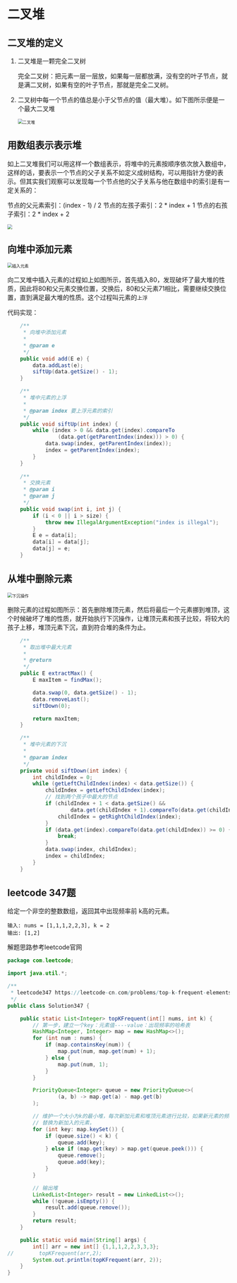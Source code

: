 # 二叉堆

##  二叉堆的定义

1. 二叉堆是一颗完全二叉树

   完全二叉树：把元素一层一层放，如果每一层都放满，没有空的叶子节点，就是满二叉树，如果有空的叶子节点，那就是完全二叉树。

2. 二叉树中每一个节点的值总是小于父节点的值（最大堆）。如下图所示便是一个最大二叉堆

   <img src="二叉堆.png" alt="二叉堆" style="zoom:67%;" />
## 用数组表示表示堆

   如上二叉堆我们可以用这样一个数组表示，将堆中的元素按顺序依次放入数组中，这样的话，要表示一个节点的父子关系不如定义成树结构，可以用指针方便的表示。但其实我们观察可以发现每一个节点他的父子关系与他在数组中的索引是有一定关系的：

   节点的父元素索引：(index - 1) / 2
   节点的左孩子索引：2 * index + 1
   节点的右孩子索引：2 * index + 2

   <img src="二叉堆的数组表示.png" style="zoom:67%;" />

## 向堆中添加元素

<img src="插入元素.png" alt="插入元素" style="zoom:67%;" />

向二叉堆中插入元素的过程如上如图所示，首先插入80，发现破坏了最大堆的性质，因此将80和父元素交换位置，交换后，80和父元素71相比，需要继续交换位置，直到满足最大堆的性质。这个过程叫元素的`上浮`

代码实现：

```java
    /**
     * 向堆中添加元素
     *
     * @param e
     */
    public void add(E e) {
        data.addLast(e);
        siftUp(data.getSize() - 1);
    }

    /**
     * 堆中元素的上浮
     *
     * @param index 要上浮元素的索引
     */
    public void siftUp(int index) {
        while (index > 0 && data.get(index).compareTo
                (data.get(getParentIndex(index))) > 0) {
            data.swap(index, getParentIndex(index));
            index = getParentIndex(index);
        }
    }
    
    /**
     * 交换元素
     * @param i
     * @param j
     */
    public void swap(int i, int j) {
        if (i < 0 || i > size) {
            throw new IllegalArgumentException("index is illegal");
        }
        E e = data[i];
        data[i] = data[j];
        data[j] = e;
    }
```

## 从堆中删除元素

<img src="下沉操作.png" alt="下沉操作" style="zoom:67%;" />

删除元素的过程如图所示：首先删除堆顶元素，然后将最后一个元素挪到堆顶，这个时候破坏了堆的性质，就开始执行下沉操作，让堆顶元素和孩子比较，将较大的孩子上移，堆顶元素下沉，直到符合堆的条件为止。

```java
    /**
     * 取出堆中最大元素
     *
     * @return
     */
    public E extractMax() {
        E maxItem = findMax();

        data.swap(0, data.getSize() - 1);
        data.removeLast();
        siftDown(0);

        return maxItem;
    }

    /**
     * 堆中元素的下沉
     *
     * @param index
     */
    private void siftDown(int index) {
        int childIndex = 0;
        while (getLeftChildIndex(index) < data.getSize()) {
            childIndex = getLeftChildIndex(index);
            // 找到两个孩子中最大的节点
            if (childIndex + 1 < data.getSize() &&
                    data.get(childIndex + 1).compareTo(data.get(childIndex)) > 0) {
                childIndex = getRightChildIndex(index);
            }
            if (data.get(index).compareTo(data.get(childIndex)) >= 0) {
                break;
            }
            data.swap(index, childIndex);
            index = childIndex;
        }
    }
```

## leetcode 347题

给定一个非空的整数数组，返回其中出现频率前 k高的元素。

```
输入: nums = [1,1,1,2,2,3], k = 2
输出: [1,2]
```

解题思路参考leetcode官网

```java
package com.leetcode;

import java.util.*;

/**
 * leetcode347 https://leetcode-cn.com/problems/top-k-frequent-elements/
 */
public class Solution347 {

    public static List<Integer> topKFrequent(int[] nums, int k) {
        // 第一步，建立一个key：元素值----value：出现频率的哈希表
        HashMap<Integer, Integer> map = new HashMap<>();
        for (int num : nums) {
            if (map.containsKey(num)) {
                map.put(num, map.get(num) + 1);
            } else {
                map.put(num, 1);
            }
        }

        PriorityQueue<Integer> queue = new PriorityQueue<>(
                (a, b) -> map.get(a) - map.get(b)
        );

        // 维护一个大小为k的最小堆，每次新加元素和堆顶元素进行比较，如果新元素的频率大于堆顶元素，则将堆顶元素
        // 替换为新加入的元素，
        for (int key: map.keySet()) {
            if (queue.size() < k) {
                queue.add(key);
            } else if (map.get(key) > map.get(queue.peek())) {
                queue.remove();
                queue.add(key);
            }
        }

        // 输出堆
        LinkedList<Integer> result = new LinkedList<>();
        while (!queue.isEmpty()) {
            result.add(queue.remove());
        }
        return result;
    }

    public static void main(String[] args) {
        int[] arr = new int[] {1,1,1,2,2,3,3,3};
//        topKFrequent(arr,2);
        System.out.println(topKFrequent(arr, 2));
    }
}

```

